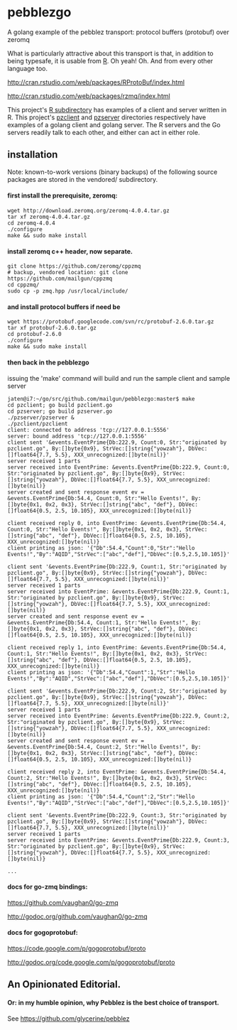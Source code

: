 pebblezgo
=========

A golang example of the pebblez transport: protocol buffers (protobuf) over zeromq 

What is particularly attractive about this transport is that, in addition to being typesafe, it is usable from [R](http://www.r-project.org/). Oh yeah! Oh. And from every other language too.

http://cran.rstudio.com/web/packages/RProtoBuf/index.html

http://cran.rstudio.com/web/packages/rzmq/index.html

This project's [R subdirectory](https://github.com/mailgun/pebblezgo/tree/master/R) has examples of a client and server written in R.
This project's [pzclient](https://github.com/mailgun/pebblezgo/tree/master/pzclient) and [pzserver](https://github.com/mailgun/pebblezgo/tree/master/pzserver) 
directories respectively have examples of a golang client and golang server.
The R servers and the Go servers readily talk to each other, and either can act in either role.


installation
-----------

Note: known-to-work versions (binary backups) of the following source packages
are stored in the vendored/ subdirectory.

#### first install the prerequisite, zeromq:
~~~
wget http://download.zeromq.org/zeromq-4.0.4.tar.gz
tar xf zeromq-4.0.4.tar.gz
cd zeromq-4.0.4
./configure
make && sudo make install
~~~

#### install zeromq c++ header, now separate.
~~~
git clone https://github.com/zeromq/cppzmq
# backup, vendored location: git clone https://github.com/mailgun/cppzmq
cd cppzmq/
sudo cp -p zmq.hpp /usr/local/include/
~~~

#### and install protocol buffers if need be
~~~
wget https://protobuf.googlecode.com/svn/rc/protobuf-2.6.0.tar.gz
tar xf protobuf-2.6.0.tar.gz
cd protobuf-2.6.0
./configure
make && sudo make install
~~~

#### then back in the pebblezgo
issuing the 'make' command will build and run the sample client and sample server
~~~
jaten@i7:~/go/src/github.com/mailgun/pebblezgo:master$ make
cd pzclient; go build pzclient.go
cd pzserver; go build pzserver.go
./pzserver/pzserver &
./pzclient/pzclient
client: connected to address 'tcp://127.0.0.1:5556'
server: bound address 'tcp://127.0.0.1:5556'
client sent '&events.EventPrime{Db:222.9, Count:0, Str:"originated by pzclient.go", By:[]byte{0x9}, StrVec:[]string{"yowzah"}, DbVec:[]float64{7.7, 5.5}, XXX_unrecognized:[]byte(nil)}'
server received 1 parts
server received into EventPrime: &events.EventPrime{Db:222.9, Count:0, Str:"originated by pzclient.go", By:[]byte{0x9}, StrVec:[]string{"yowzah"}, DbVec:[]float64{7.7, 5.5}, XXX_unrecognized:[]byte(nil)}
server created and sent response event ev = &events.EventPrime{Db:54.4, Count:0, Str:"Hello Events!", By:[]byte{0x1, 0x2, 0x3}, StrVec:[]string{"abc", "def"}, DbVec:[]float64{0.5, 2.5, 10.105}, XXX_unrecognized:[]byte(nil)}

client received reply 0, into EventPrime: &events.EventPrime{Db:54.4, Count:0, Str:"Hello Events!", By:[]byte{0x1, 0x2, 0x3}, StrVec:[]string{"abc", "def"}, DbVec:[]float64{0.5, 2.5, 10.105}, XXX_unrecognized:[]byte(nil)}
client printing as json: '{"Db":54.4,"Count":0,"Str":"Hello Events!","By":"AQID","StrVec":["abc","def"],"DbVec":[0.5,2.5,10.105]}'

client sent '&events.EventPrime{Db:222.9, Count:1, Str:"originated by pzclient.go", By:[]byte{0x9}, StrVec:[]string{"yowzah"}, DbVec:[]float64{7.7, 5.5}, XXX_unrecognized:[]byte(nil)}'
server received 1 parts
server received into EventPrime: &events.EventPrime{Db:222.9, Count:1, Str:"originated by pzclient.go", By:[]byte{0x9}, StrVec:[]string{"yowzah"}, DbVec:[]float64{7.7, 5.5}, XXX_unrecognized:[]byte(nil)}
server created and sent response event ev = &events.EventPrime{Db:54.4, Count:1, Str:"Hello Events!", By:[]byte{0x1, 0x2, 0x3}, StrVec:[]string{"abc", "def"}, DbVec:[]float64{0.5, 2.5, 10.105}, XXX_unrecognized:[]byte(nil)}

client received reply 1, into EventPrime: &events.EventPrime{Db:54.4, Count:1, Str:"Hello Events!", By:[]byte{0x1, 0x2, 0x3}, StrVec:[]string{"abc", "def"}, DbVec:[]float64{0.5, 2.5, 10.105}, XXX_unrecognized:[]byte(nil)}
client printing as json: '{"Db":54.4,"Count":1,"Str":"Hello Events!","By":"AQID","StrVec":["abc","def"],"DbVec":[0.5,2.5,10.105]}'

client sent '&events.EventPrime{Db:222.9, Count:2, Str:"originated by pzclient.go", By:[]byte{0x9}, StrVec:[]string{"yowzah"}, DbVec:[]float64{7.7, 5.5}, XXX_unrecognized:[]byte(nil)}'
server received 1 parts
server received into EventPrime: &events.EventPrime{Db:222.9, Count:2, Str:"originated by pzclient.go", By:[]byte{0x9}, StrVec:[]string{"yowzah"}, DbVec:[]float64{7.7, 5.5}, XXX_unrecognized:[]byte(nil)}
server created and sent response event ev = &events.EventPrime{Db:54.4, Count:2, Str:"Hello Events!", By:[]byte{0x1, 0x2, 0x3}, StrVec:[]string{"abc", "def"}, DbVec:[]float64{0.5, 2.5, 10.105}, XXX_unrecognized:[]byte(nil)}

client received reply 2, into EventPrime: &events.EventPrime{Db:54.4, Count:2, Str:"Hello Events!", By:[]byte{0x1, 0x2, 0x3}, StrVec:[]string{"abc", "def"}, DbVec:[]float64{0.5, 2.5, 10.105}, XXX_unrecognized:[]byte(nil)}
client printing as json: '{"Db":54.4,"Count":2,"Str":"Hello Events!","By":"AQID","StrVec":["abc","def"],"DbVec":[0.5,2.5,10.105]}'

client sent '&events.EventPrime{Db:222.9, Count:3, Str:"originated by pzclient.go", By:[]byte{0x9}, StrVec:[]string{"yowzah"}, DbVec:[]float64{7.7, 5.5}, XXX_unrecognized:[]byte(nil)}'
server received 1 parts
server received into EventPrime: &events.EventPrime{Db:222.9, Count:3, Str:"originated by pzclient.go", By:[]byte{0x9}, StrVec:[]string{"yowzah"}, DbVec:[]float64{7.7, 5.5}, XXX_unrecognized:[]byte(nil)}

...

~~~


#### docs for go-zmq bindings:
https://github.com/vaughan0/go-zmq

http://godoc.org/github.com/vaughan0/go-zmq

#### docs for gogoprotobuf:
https://code.google.com/p/gogoprotobuf/proto

http://godoc.org/code.google.com/p/gogoprotobuf/proto


## An Opinionated Editorial. 

#### Or: in my humble opinion, why Pebblez is the best choice of transport.

See https://github.com/glycerine/pebblez
